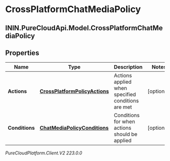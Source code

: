 # CrossPlatformChatMediaPolicy

## ININ.PureCloudApi.Model.CrossPlatformChatMediaPolicy

## Properties

|Name | Type | Description | Notes|
|------------ | ------------- | ------------- | -------------|
| **Actions** | [**CrossPlatformPolicyActions**](CrossPlatformPolicyActions) | Actions applied when specified conditions are met | [optional] |
| **Conditions** | [**ChatMediaPolicyConditions**](ChatMediaPolicyConditions) | Conditions for when actions should be applied | [optional] |



_PureCloudPlatform.Client.V2 223.0.0_
